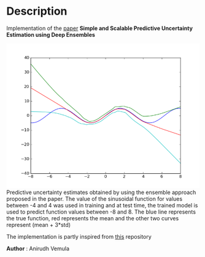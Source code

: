 # Description

Implementation of the [paper](https://arxiv.org/pdf/1612.01474v1.pdf) **Simple and Scalable Predictive Uncertainty Estimation using Deep Ensembles**

![Sinusoidal gaussian regressor](sinusoidal.png)
Predictive uncertainty estimates obtained by using the ensemble approach proposed in the paper. The value of the sinusoidal function for values between -4 and 4 was used in training and at test time, the trained model is used to predict function values between -8 and 8. The blue line represents the true function, red represents the mean and the other two curves represent (mean + 3*std)

The implementation is partly inspired from [this](https://github.com/muupan/deep-ensemble-uncertainty) repository

**Author** : Anirudh Vemula
